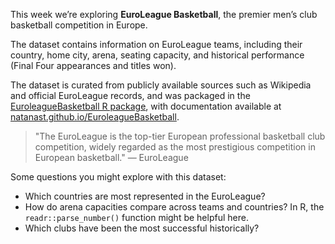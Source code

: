 This week we’re exploring **EuroLeague Basketball**, the premier men’s club basketball competition in Europe.  

The dataset contains information on EuroLeague teams, including their country, home city, arena, seating capacity, and historical performance (Final Four appearances and titles won).  

The dataset is curated from publicly available sources such as Wikipedia and official EuroLeague records, and was packaged in the [EuroleagueBasketball R package](https://github.com/natanast/EuroleagueBasketball), with documentation available at [natanast.github.io/EuroleagueBasketball](https://natanast.github.io/EuroleagueBasketball/).

> "The EuroLeague is the top-tier European professional basketball club competition, widely regarded as the most prestigious competition in European basketball." — EuroLeague

Some questions you might explore with this dataset:  
- Which countries are most represented in the EuroLeague?  
- How do arena capacities compare across teams and countries?  In R, the `readr::parse_number()` function might be helpful here.
- Which clubs have been the most successful historically?
